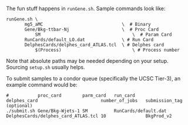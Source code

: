 
The fun stuff happens in ```runGene.sh```.  Sample commands look like:

```
runGene.sh \
	   mg5_aMC                              \  # Binary
	   Gene/Bkg-ttbar-Nj                    \  # Proc Card
           SM                                   \  # Param Card
	   RunCards/default_LO.dat              \ # Run Card
	   DelphesCards/delphes_card_ATLAS.tcl  \ # Delphes card
           $(Process)                           \ # Process number
```

Note that absolute paths may be needed depending on your setup.  Sourcing ```setup.sh``` usually helps.


To submit samples to a condor queue (specifically the UCSC Tier-3), an example command would be:

```
#           proc_card        parm_card   run_card             delphes_card                        number_of_jobs   submission_tag (optional)
./submit.sh Gene/Bkg-Wjets-1 SM          RunCards/default.dat DelphesCards/delphes_card_ATLAS.tcl 10               BkgProd_v2
```
